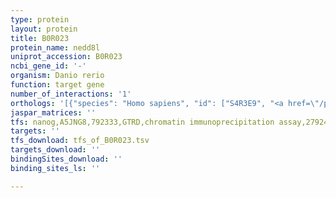 ```yaml
---
type: protein
layout: protein
title: B0R023
protein_name: nedd8l
uniprot_accession: B0R023
ncbi_gene_id: '-'
organism: Danio rerio
function: target gene
number_of_interactions: '1'
orthologs: '[{"species": "Homo sapiens", "id": ["S4R3E9", "<a href=\"/protein/q15843\">Q15843</a>"]}, {"species": "Mus musculus", "id": ["<a href=\"/protein/p29595\">P29595</a>"]}, {"species": "Rattus norvegicus", "id": ["A0A0G2K4G3"]}, {"species": "Drosophila melanogaster", "id": ["<a href=\"/protein/q9vj33\">Q9VJ33</a>"]}, {"species": "Caenorhabditis elegans", "id": ["<a href=\"/protein/q93725\">Q93725</a>"]}, {"species": "Saccharomyces cerevisiae", "id": ["<a href=\"/protein/q03919\">Q03919</a>"]}]'
jaspar_matrices: ''
tfs: nanog,A5JNG8,792333,GTRD,chromatin immunoprecipitation assay,27924024%5Buid%5D,No
targets: ''
tfs_download: tfs_of_B0R023.tsv
targets_download: ''
bindingSites_download: ''
binding_sites_ls: ''

---
```

